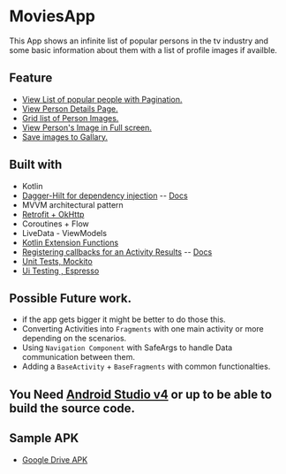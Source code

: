 # MoviesApp

This App shows an infinite list of popular persons in the tv industry and some basic information about them with a list of profile images if availble.

## Feature
* [View List of popular people with Pagination.](https://github.com/EsmaeelNabil/MoviesApp/tree/master/app/src/main/java/com/esmaeel/moviesapp/ui/PopularPersonsPage)
* [View Person Details Page.](https://github.com/EsmaeelNabil/MoviesApp/tree/master/app/src/main/java/com/esmaeel/moviesapp/ui/PersonDetailsPage)
* [Grid list of Person Images.](https://github.com/EsmaeelNabil/MoviesApp/tree/master/app/src/main/java/com/esmaeel/moviesapp/ui/PersonDetailsPage)
* [View Person's Image in Full screen.](https://github.com/EsmaeelNabil/MoviesApp/tree/master/app/src/main/java/com/esmaeel/moviesapp/ui/FullImagePage)
* [Save images to Gallary.](https://github.com/EsmaeelNabil/MoviesApp/blob/master/app/src/main/java/com/esmaeel/moviesapp/Utils/ImageSaver.kt)

## Built with
  - Kotlin
  - [Dagger-Hilt for dependency injection](https://github.com/EsmaeelNabil/MoviesApp/tree/master/app/src/main/java/com/esmaeel/moviesapp/di) -- [Docs](https://dagger.dev/hilt/)
  - MVVM architectural pattern
  - [Retrofit + OkHttp](https://github.com/EsmaeelNabil/MoviesApp/blob/master/app/src/main/java/com/esmaeel/moviesapp/di/NetworkModule.kt)
  - Coroutines + Flow
  - LiveData - ViewModels
  - [Kotlin Extension Functions](https://github.com/EsmaeelNabil/MoviesApp/blob/master/app/src/main/java/com/esmaeel/moviesapp/Utils/Extensions.kt)
  - [Registering callbacks for an Activity Results](https://github.com/EsmaeelNabil/MoviesApp/blob/master/app/src/main/java/com/esmaeel/moviesapp/ui/PersonDetailsPage/PersonDetailsActivity.kt) -- [Docs](https://developer.android.com/training/basics/intents/result#register)
  - [Unit Tests, Mockito](https://github.com/EsmaeelNabil/MoviesApp/tree/master/app/src/test/java/com/esmaeel/moviesapp)
  - [Ui Testing , Espresso](https://github.com/EsmaeelNabil/MoviesApp/tree/master/app/src/androidTest/java/com/esmaeel/moviesapp)
 
## Possible Future work.
* if the app gets bigger it might be better to do those this.
* Converting Activities into `Fragments` with one main activity or more depending on the scenarios.
* Using `Navigation Component` with SafeArgs to handle Data communication between them.
* Adding a `BaseActivity` + `BaseFragments` with common functionalties.


## You Need [Android Studio v4](https://developer.android.com/studio#downloads) or up to be able to build the source code.



## Sample APK
* [Google Drive APK](https://drive.google.com/file/d/1r4CJTikZ7ZtjVt9C7AkDDlZX_HNHoRA_/view?usp=sharing)





